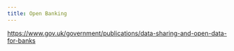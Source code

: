 ```yaml
---
title: Open Banking
---
```

https://www.gov.uk/government/publications/data-sharing-and-open-data-for-banks
